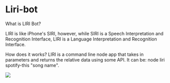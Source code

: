 # Liri-bot 
What is LIRI Bot?

LIRI is like iPhone's SIRI, however, while SIRI is a Speech Interpretation and Recognition Interface, LIRI is a Language Interpretation and Recognition Interface.

How does it works?
 LIRI is a command line node app that takes in parameters and returns the relative data using some API. It can be:
 node liri spotify-this "song name".  

![](images/%20png1)

